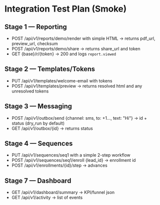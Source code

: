 # Integration Test Plan (Smoke)

## Stage 1 — Reporting
- POST /api/v1/reports/demo/render with simple HTML → returns pdf_url, preview_url, checksum
- POST /api/v1/reports/demo/share → returns share_url and token
- GET {base}/r/{token} → 200 and logs `report.viewed`

## Stage 2 — Templates/Tokens
- PUT /api/v1/templates/welcome-email with tokens
- POST /api/v1/templates/preview → returns resolved html and any unresolved tokens

## Stage 3 — Messaging
- POST /api/v1/outbox/send {channel: sms, to: +1..., text: "Hi"} → id + status (dry_run by default)
- GET /api/v1/outbox/{id} → returns status

## Stage 4 — Sequences
- PUT /api/v1/sequences/seq1 with a simple 2-step workflow
- POST /api/v1/sequences/seq1/enroll {lead_id} → enrollment id
- POST /api/v1/enrollments/{id}/step → advances

## Stage 7 — Dashboard
- GET /api/v1/dashboard/summary → KPI/funnel json
- GET /api/v1/activity → list of events
